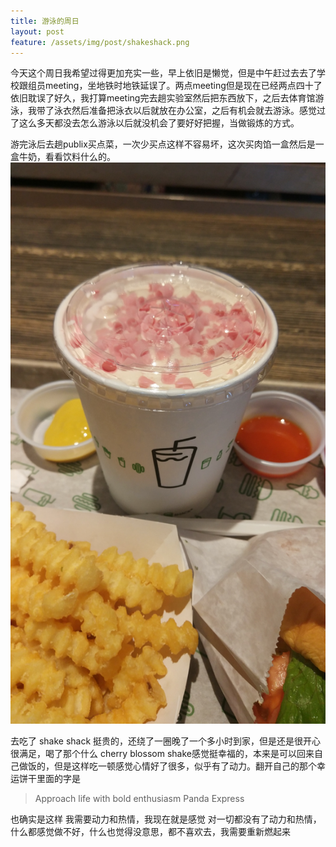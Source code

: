 ```yaml
---
title: 游泳的周日
layout: post
feature: /assets/img/post/shakeshack.png
---
```

今天这个周日我希望过得更加充实一些，早上依旧是懒觉，但是中午赶过去去了学校跟组员meeting，坐地铁时地铁延误了。两点meeting但是现在已经两点四十了依旧耽误了好久，我打算meeting完去趟实验室然后把东西放下，之后去体育馆游泳，我带了泳衣然后准备把泳衣以后就放在办公室，之后有机会就去游泳。感觉过了这么多天都没去怎么游泳以后就没机会了要好好把握，当做锻炼的方式。

游完泳后去趟publix买点菜，一次少买点这样不容易坏，这次买肉馅一盒然后是一盒牛奶，看看饮料什么的。
![cherry blossom shake](/assets/img/post/shake.png)

去吃了 shake shack 挺贵的，还绕了一圈晚了一个多小时到家，但是还是很开心很满足，喝了那个什么 cherry blossom shake感觉挺幸福的，本来是可以回来自己做饭的，但是这样吃一顿感觉心情好了很多，似乎有了动力。翻开自己的那个幸运饼干里面的字是
> Approach life with bold enthusiasm 
> Panda Express

也确实是这样 我需要动力和热情，我现在就是感觉 对一切都没有了动力和热情，什么都感觉做不好，什么也觉得没意思，都不喜欢去，我需要重新燃起来